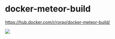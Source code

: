 # docker-meteor-build

https://hub.docker.com/r/roray/docker-meteor-build/

[![](https://images.microbadger.com/badges/image/roray/docker-meteor-build.svg)](https://microbadger.com/images/roray/docker-meteor-build "Get your own image badge on microbadger.com")
